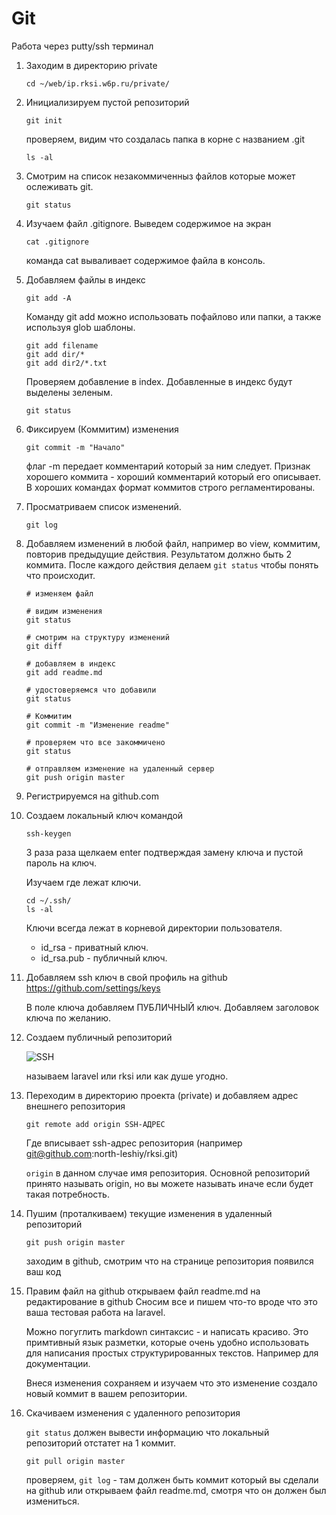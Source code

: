 # Git

Работа через putty/ssh терминал

1. Заходим в директорию private

    ```cd ~/web/ip.rksi.w6p.ru/private/```
    
2. Инициализируем пустой репозиторий

    ```git init```
    
    проверяем, видим что создалась папка в корне c названием .git
    
    ```ls -al```
    
3. Смотрим на список незакоммиченныз файлов которые может ослеживать git.
    
    ``` git status ```
    
4. Изучаем файл .gitignore. Выведем содержимое на экран

    ```cat .gitignore```
    
    команда cat вываливает содержимое файла в консоль.

5. Добавляем файлы в индекс
    
    ```git add -A```
    
    Команду git add можно использовать пофайлово или папки, а также используя glob шаблоны.
    
    ```
    git add filename
    git add dir/*
    git add dir2/*.txt
    ```
    
    Проверяем добавление в index. Добавленные в индекс будут выделены зеленым.
    
    ```git status```
    
1. Фиксируем (Коммитим) изменения

    ```git commit -m "Начало"```
    
    флаг -m передает комментарий который за ним следует.
    Признак хорошего коммита - хороший комментарий который его описывает. В хороших командах формат коммитов строго регламентированы.
    
1. Просматриваем список изменений.

    ```git log```
    
1. Добавляем изменений в любой файл, например во view, коммитим, повторив предыдущие действия. Результатом должно быть 2 коммита. После каждого действия делаем `git status` чтобы понять что происходит.

    ```
    # изменяем файл
    
    # видим изменения 
    git status 
    
    # смотрим на структуру изменений
    git diff
    
    # добавляем в индекс
    git add readme.md
    
    # удостоверяемся что добавили
    git status
    
    # Коммитим
    git commit -m "Изменение readme"
    
    # проверяем что все закоммичено
    git status
    
    # отправляем изменение на удаленный сервер
    git push origin master
    
    ```

1. Регистрируемся на github.com

1. Создаем локальный ключ командой 

    ```ssh-keygen```
    
    3 раза раза щелкаем enter подтверждая замену ключа и пустой пароль на ключ.
    
    Изучаем где лежат ключи.
    
    ```
    cd ~/.ssh/
    ls -al
    ```
    
    Ключи всегда лежат в корневой директории пользователя.
    - id_rsa - приватный ключ.
    - id_rsa.pub - публичный ключ.
    
1. Добавляем ssh ключ в свой профиль на github
    https://github.com/settings/keys
    
    В поле ключа добавляем ПУБЛИЧНЫЙ ключ. Добавляем заголовок ключа по желанию.
    
1. Создаем публичный репозиторий 

    ![SSH](https://w6p.ru/NDI2Nj.png)
    
    называем laravel или rksi или как душе угодно.

1. Переходим в директорию проекта (private) и добавляем адрес внешнего репозитория

    ```
    git remote add origin SSH-АДРЕС
    ```
    
    Где вписывает ssh-адрес репозитория (например git@github.com:north-leshiy/rksi.git)
    
    `origin` в данном случае имя репозитория. Основной репозиторий принято называть origin, но вы можете называть иначе если будет такая потребность.
    
1. Пушим (проталкиваем) текущие изменения в удаленный репозиторий

    ```
    git push origin master
    ```
    
    заходим в github, смотрим что на странице репозитория появился ваш код
    
1. Правим файл на github
    открываем файл readme.md на редактирование в github
    Сносим все и пишем что-то вроде что это ваша тестовая работа на laravel.
    
    Можно погуглить markdown синтаксис - и написать красиво. Это примтивный язык разметки, которые очень удобно использовать для написания простых структурированных текстов. Например для документации.
    
    Внеся изменения сохраняем и изучаем что это изменение создало новый коммит в вашем репозитории.
    
1. Скачиваем изменения с удаленного репозитория

    ```git status```
    должен вывести информацию что локальный репозиторий отстатет на 1 коммит.

    ```git pull origin master```
    
    проверяем, `git log` - там должен быть коммит который вы сделали на github или открываем файл readme.md, смотря что он должен был измениться.